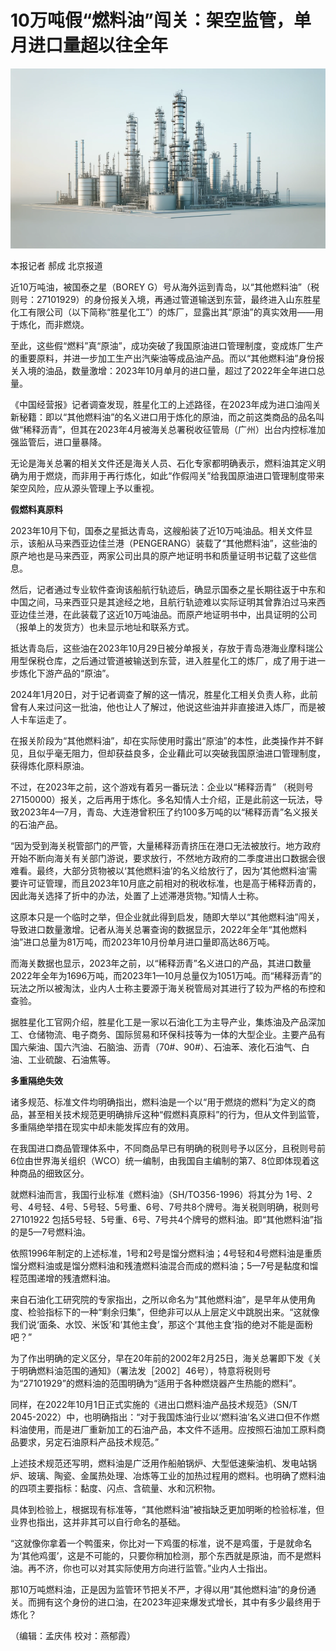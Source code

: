 # 10万吨假“燃料油”闯关：架空监管，单月进口量超以往全年

![5ef0cc6569b654c79eb55c751ef2f9d8.jpg](https://raw.githubusercontent.com/qqhsx/qqnews_image/main/2024/01/20/10万吨假“燃料油”闯关：架空监管，单月进口量超以往全年/5ef0cc6569b654c79eb55c751ef2f9d8.jpg)

本报记者 郝成 北京报道

近10万吨油，被国泰之星（BOREY
G）号从海外运到青岛，以“其他燃料油”（税则号：27101929）的身份报关入境，再通过管道输送到东营，最终进入山东胜星化工有限公司（以下简称“胜星化工”）的炼厂，显露出其“原油”的真实效用——用于炼化，而非燃烧。

至此，这些假“燃料”真“原油”，成功突破了我国原油进口管理制度，变成炼厂生产的重要原料，并进一步加工生产出汽柴油等成品油产品。而以“其他燃料油”身份报关入境的油品，数量激增：2023年10月单月的进口量，超过了2022年全年进口总量。

《中国经营报》记者调查发现，胜星化工的上述路径，在2023年成为进口油闯关新秘籍：即以“其他燃料油”的名义进口用于炼化的原油，而之前这类商品的品名叫做“稀释沥青”，但其在2023年4月被海关总署税收征管局（广州）出台内控标准加强监管后，进口量暴降。

无论是海关总署的相关文件还是海关人员、石化专家都明确表示，燃料油其定义明确为用于燃烧，而非用于再行炼化，如此“作假闯关”给我国原油进口管理制度带来架空风险，应从源头管理上予以重视。

**假燃料真原料**

2023年10月下旬，国泰之星抵达青岛，这艘船装了近10万吨油品。相关文件显示，该船从马来西亚边佳兰港（PENGERANG）装载了“其他燃料油”，这些油的原产地也是马来西亚，两家公司出具的原产地证明书和质量证明书记载了这些信息。

然后，记者通过专业软件查询该船航行轨迹后，确显示国泰之星长期往返于中东和中国之间，马来西亚只是其途经之地，且航行轨迹难以实际证明其曾靠泊过马来西亚边佳兰港，在此装载了这近10万吨油品。而原产地证明书中，出具证明的公司（报单上的发货方）也未显示地址和联系方式。

抵达青岛后，这些油在2023年10月29日被分单报关，存放于青岛港海业摩科瑞公用型保税仓库，之后通过管道被输送到东营，进入胜星化工的炼厂，成了用于进一步炼化下游产品的“原油”。

2024年1月20日，对于记者调查了解的这一情况，胜星化工相关负责人称，此前曾有人来过问这一批油，他也让人了解过，他说这些油并非直接进入炼厂，而是被人卡车运走了。

在报关阶段为“其他燃料油”，却在实际使用时露出“原油”的本性，此类操作并不鲜见，且似乎毫无阻力，但却获益良多，企业藉此可以突破我国原油进口管理制度，获得炼化原料原油。

不过，在2023年之前，这个游戏有着另一番玩法：企业以“稀释沥青”
（税则号27150000）报关，之后再用于炼化。多名知情人士介绍，正是此前这一玩法，导致2023年4—7月，青岛、大连港曾积压了约100多万吨的以“稀释沥青”名义报关的石油产品。

“因为受到海关税管部门的严管，大量稀释沥青挤压在港口无法被放行。地方政府开始不断向海关有关部门游说，要求放行，不然地方政府的二季度进出口数据会很难看。最终，大部分货物被以‘其他燃料油’的名义给放行了，因为‘其他燃料油’需要许可证管理，而且2023年10月底之前相对的税收标准，也是高于稀释沥青的，因此海关选择了折中的办法，处置了上述滞港货物。”知情人士称。

这原本只是一个临时之举，但企业就此得到启发，随即大举以“其他燃料油”闯关，导致进口数量激增。记者从海关总署查询的数据显示，2022年全年“其他燃料油”进口总量为81万吨，而2023年10月份单月进口量即高达86万吨。

而海关数据也显示，2023年之前，以“稀释沥青”名义进口的产品，其进口数量2022年全年为1696万吨，而2023年1—10月总量仅为1051万吨。而“稀释沥青”的玩法之所以被淘汰，业内人士称主要源于海关税管局对其进行了较为严格的布控和查验。

据胜星化工官网介绍，胜星化工是一家以石油化工为主导产业，集炼油及产品深加工、仓储物流、电子商务、国际贸易和环保科技等为一体的大型企业。主要产品有国六柴油、国六汽油、石脑油、沥青（70#、90#）、石油苯、液化石油气、白油、工业硫酸、石油焦等。

**多重隔绝失效**

诸多规范、标准文件均明确指出，燃料油是一个以“用于燃烧的燃料”为定义的商品，甚至相关技术规范更明确排斥这种“假燃料真原料”的行为，但从文件到监管，多重隔绝举措在现实中却未能发挥应有的效用。

在我国进口商品管理体系中，不同商品早已有明确的税则号予以区分，且税则号前6位由世界海关组织（WCO）统一编制，由我国自主编制的第7、8位即体现着这种商品的细致区分。

就燃料油而言，我国行业标准《燃料油》（SH/TO356-1996）将其分为
1号、2号、4号轻、4号、5号轻、5号重、6号、7号共8个牌号。海关税则明确，税则号27101922
包括5号轻、5号重、6号、7号共4个牌号的燃料油。即“其他燃料油”指的是5—7号燃料油。

依照1996年制定的上述标准，1号和2号是馏分燃料油；4号轻和4号燃料油是重质馏分燃料油或是馏分燃料油和残渣燃料油混合而成的燃料油；5—7号是黏度和馏程范围递增的残渣燃料油。

来自石油化工研究院的专家指出，之所以命名为“其他燃料油”，是早年从使用角度、检验指标下的一种“剩余归集”，但绝非可以从上层定义中跳脱出来。“这就像我们说‘面条、水饺、米饭’和‘其他主食’，那这个‘其他主食’指的绝对不能是面粉吧？”

为了作出明确的定义区分，早在20年前的2002年2月25日，海关总署即下发《关于明确燃料油范围的通知》（署法发［2002］46号），特意将税则号为“27101929”的燃料油的范围明确为“适用于各种燃烧器产生热能的燃料”。

同样，在2022年10月1日正式实施的《进出口燃料油产品技术规范》（SN/T
2045-2022）中，也明确指出：“对于我国炼油行业以‘燃料油’名义进口但不作燃料油使用，而是进厂重新加工的石油产品，本文件不适用。应按照石油加工原料商品要求，另定石油原料产品技术规范。”

上述技术规范还写明，燃料油是广泛用作船舶锅炉、大型低速柴油机、发电站锅炉、玻璃、陶瓷、金属热处理、冶炼等工业的加热过程用的燃料。也明确了燃料油的四项主要指标：黏度、闪点、含硫量、水和沉积物。

具体到检验上，根据现有标准等，“其他燃料油”被指缺乏更加明晰的检验标准，但业界也指出，这并非其可以自行命名的基础。

“这就像你拿着一个鸭蛋来，你比对一下鸡蛋的标准，说不是鸡蛋，于是就命名为‘其他鸡蛋’，这是不可能的，只要你稍加检测，那个东西就是原油，而不是燃料油。再不济，你也可以对其实际使用方向进行监管。”业内人士指出。

那10万吨燃料油，正是因为监管环节把关不严，才得以用“其他燃料油”的身份通关。而拥有这个身份的进口油，在2023年迎来爆发式增长，其中有多少最终用于炼化？

（编辑：孟庆伟 校对：燕郁霞）

